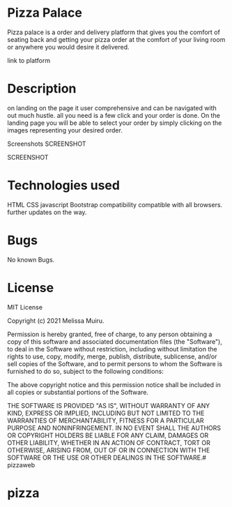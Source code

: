 # Pizza Palace
Pizza palace is a order and delivery platform that gives you the comfort of seating back and getting your pizza order at the comfort of your living room or anywhere you would desire it delivered.

link to platform

# Description
on landing on the page it user comprehensive and can be navigated with out much hustle. all you need is a few click and your order is done. On the landing page you will be able to select your order by simply clicking on the images representing your desired order.

Screenshots
SCREENSHOT

SCREENSHOT

# Technologies used
HTML
CSS
javascript
Bootstrap
compatibility
compatible with all browsers. further updates on the way.

# Bugs
No known Bugs.


# License
MIT License

Copyright (c) 2021 Melissa Muiru.

Permission is hereby granted, free of charge, to any person obtaining a copy of this software and associated documentation files (the "Software"), to deal in the Software without restriction, including without limitation the rights to use, copy, modify, merge, publish, distribute, sublicense, and/or sell copies of the Software, and to permit persons to whom the Software is furnished to do so, subject to the following conditions:

The above copyright notice and this permission notice shall be included in all copies or substantial portions of the Software.

THE SOFTWARE IS PROVIDED "AS IS", WITHOUT WARRANTY OF ANY KIND, EXPRESS OR IMPLIED, INCLUDING BUT NOT LIMITED TO THE WARRANTIES OF MERCHANTABILITY, FITNESS FOR A PARTICULAR PURPOSE AND NONINFRINGEMENT. IN NO EVENT SHALL THE AUTHORS OR COPYRIGHT HOLDERS BE LIABLE FOR ANY CLAIM, DAMAGES OR OTHER LIABILITY, WHETHER IN AN ACTION OF CONTRACT, TORT OR OTHERWISE, ARISING FROM, OUT OF OR IN CONNECTION WITH THE SOFTWARE OR THE USE OR OTHER DEALINGS IN THE SOFTWARE.# pizzaweb
# pizza
